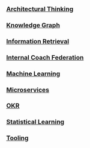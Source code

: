 ### [Architectural Thinking](AT.md)

### [Knowledge Graph](KG.md)

### [Information Retrieval](IR.md)

### [Internal Coach Federation](ICF.md)

### [Machine Learning](ML.md)

### [Microservices](MS.md)

### [OKR](OKR.md)

### [Statistical Learning](SL.md)

### [Tooling](TL.md)

